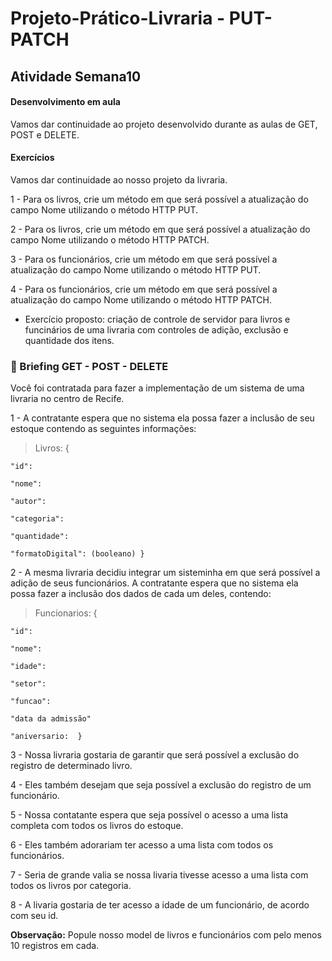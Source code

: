 # Projeto-Prático-Livraria - PUT-PATCH
## Atividade Semana10  

#### Desenvolvimento em aula
Vamos dar continuidade ao projeto desenvolvido durante as aulas de GET, POST e DELETE.

#### Exercícios
Vamos dar continuidade ao nosso projeto da livraria.

1 - Para os livros, crie um método em que será possível a atualização do campo Nome utilizando o método HTTP PUT.

2 - Para os livros, crie um método em que será possível a atualização do campo Nome utilizando o método HTTP PATCH.

3 - Para os funcionários, crie um método em que será possível a atualização do campo Nome utilizando o método HTTP PUT.

4 - Para os funcionários, crie um método em que será possível a atualização do campo Nome utilizando o método HTTP PATCH.

- Exercício proposto: criação de controle de servidor para livros e funcinários de uma livraria com controles de adição, exclusão e quantidade dos itens.  

### :memo: Briefing GET - POST - DELETE

Você foi contratada para fazer a implementação de um sistema de uma livraria no centro de Recife. 

1 - A contratante espera que no sistema ela possa fazer a inclusão de seu estoque contendo as seguintes informações: 

> Livros: {

    "id":
    
    "nome":
    
    "autor":
    
    "categoria":
    
    "quantidade": 
    
    "formatoDigital": (booleano) }

2 - A mesma livraria decidiu integrar um sisteminha em que será possível a adição de seus funcionários. A contratante espera que no sistema ela possa fazer a inclusão dos dados de cada um deles, contendo:

> Funcionarios: {

    "id":
    
    "nome": 
    
    "idade":
    
    "setor":
    
    "funcao":
    
    "data da admissão" 
    
    "aniversario:  }

3 - Nossa livraria gostaria de garantir que será possível a exclusão do registro de determinado livro.

4 - Eles também desejam que seja possível a exclusão do registro de um funcionário. 

5 - Nossa contatante espera que seja possível o acesso a uma lista completa com todos os livros do estoque.

6 - Eles também adorariam ter acesso a uma lista com todos os funcionários.

7 - Seria de grande valia se nossa livaria tivesse acesso a uma lista com todos os livros por categoria. 

8 - A livaria gostaria de ter acesso a idade de um funcionário, de acordo com seu id. 

**Observação:** Popule nosso model de livros e funcionários com pelo menos 10 registros em cada.
